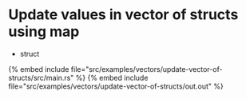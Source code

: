 # Update values in vector of structs using map

* struct


{% embed include file="src/examples/vectors/update-vector-of-structs/src/main.rs" %}
{% embed include file="src/examples/vectors/update-vector-of-structs/out.out" %}


